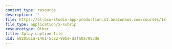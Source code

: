 ```yaml
---
content_type: resource
description: ''
file: https://ol-ocw-studio-app-production.s3.amazonaws.com/courses/18-065-matrix-methods-in-data-analysis-signal-processing-and-machine-learning-spring-2018/6820501a14615c2299bedafa0a7093de_xaSL8yFgqig.vtt
file_type: application/x-subrip
resourcetype: Other
title: 3play caption file
uid: 6820501a-1461-5c22-99be-dafa0a7093de
---
```

